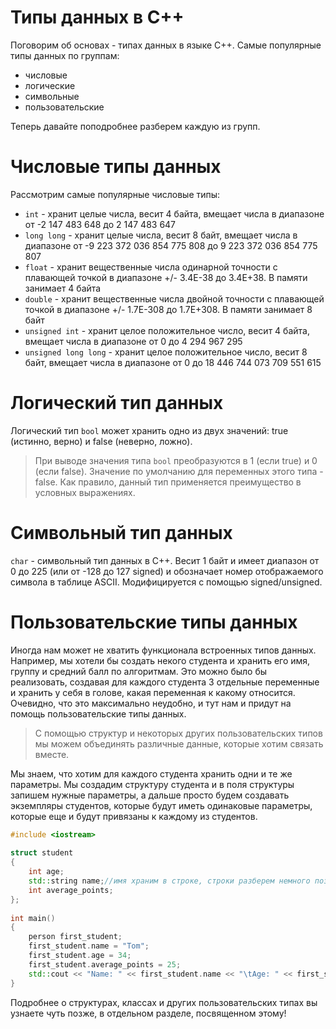 # Типы данных в С++

Поговорим об основах - типах данных в языке С++.
Самые популярные типы данных по группам:
* числовые
* логические
* символьные
* пользовательские

Теперь давайте поподробнее разберем каждую из групп.

Числовые типы данных
===

Рассмотрим самые популярные числовые типы:
* `int` - хранит целые числа, весит 4 байта, вмещает числа в диапазоне от -2 147 483 648 до 2 147 483 647
* `long long` - хранит целые числа, весит 8 байт, вмещает числа в диапазоне от -9 223 372 036 854 775 808 до 9 223 372 036 854 775 807
* `float` - хранит вещественные числа одинарной точности с плавающей точкой в диапазоне +/- 3.4E-38 до 3.4E+38. В памяти занимает 4 байта
* `double` - хранит вещественные числа двойной точности с плавающей точкой в диапазоне +/- 1.7E-308 до 1.7E+308. В памяти занимает 8 байт 
* `unsigned int` - хранит целое положительное число, весит 4 байта, вмещает числа в диапазоне от 0 до 4 294 967 295
* `unsigned long long` - хранит целое положительное число, весит 8 байт, вмещает числа в диапазоне от 0 до 18 446 744 073 709 551 615

Логический тип данных
===
Логический тип `bool` может хранить одно из двух значений: true (истинно, верно) и false (неверно, ложно). 

>При выводе значения типа `bool` преобразуются в 1 (если true) и 0 (если false). Значение по умолчанию для переменных этого типа - false. Как правило, данный тип применяется преимущество в условных выражениях.

Символьный тип данных
===
`char` - символьный тип данных в C++. Весит 1 байт и имеет диапазон от 0 до 225 (или от -128 до 127 signed) и обозначает номер отображаемого символа в таблице ASCII. Модифицируется с помощью signed/unsigned. 

Пользовательские типы данных
===

Иногда нам может не хватить функционала встроенных типов данных. Например, мы хотели бы создать некого студента и хранить его имя, группу и средний балл по алгоритмам. Это можно было бы реализовать, создавая для каждого студента 3 отдельные переменные и хранить у себя в голове, какая переменная к какому относится. Очевидно, что это максимально неудобно, и тут нам и придут на помощь пользовательские типы данных.


>С помощью структур и некоторых других пользовательских типов мы можем объединять различные данные, которые хотим связать вместе.

Мы знаем, что хотим для каждого студента хранить одни и те же параметры. Мы создадим структуру студента и в поля структуры запишем нужные параметры, а дальше просто будем создавать экземпляры студентов, которые будут иметь одинаковые параметры, которые еще и будут привязаны к каждому из студентов.

```cpp
#include <iostream>
 
struct student
{
    int age;
    std::string name;//имя храним в строке, строки разберем немного позже
    int average_points;
};
 
int main()
{
    person first_student;
    first_student.name = "Tom";
    first_student.age = 34;
    first_student.average_points = 25;
    std::cout << "Name: " << first_student.name << "\tAge: " << first_student.age << "Average pts: " << first.student << std::endl;
}
```

Подробнее о структурах, классах и других пользовательских типах вы узнаете чуть позже, в отдельном разделе, посвященном этому!


